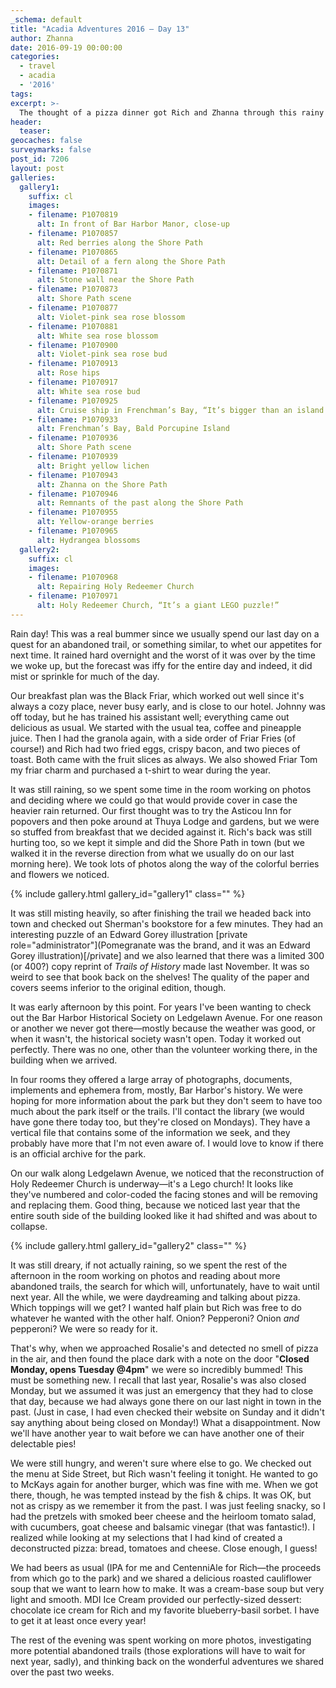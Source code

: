 ```yaml
---
_schema: default
title: "Acadia Adventures 2016 – Day 13"
author: Zhanna
date: 2016-09-19 00:00:00
categories:
  - travel
  - acadia
  - '2016'
tags:
excerpt: >-
  The thought of a pizza dinner got Rich and Zhanna through this rainy day ... but what?! Rosalie's is closed on Monday?!
header:
  teaser:
geocaches: false
surveymarks: false
post_id: 7206
layout: post                      
galleries:
  gallery1:
    suffix: cl
    images:
    - filename: P1070819
      alt: In front of Bar Harbor Manor, close-up
    - filename: P1070857
      alt: Red berries along the Shore Path
    - filename: P1070865
      alt: Detail of a fern along the Shore Path
    - filename: P1070871
      alt: Stone wall near the Shore Path
    - filename: P1070873
      alt: Shore Path scene
    - filename: P1070877
      alt: Violet-pink sea rose blossom
    - filename: P1070881
      alt: White sea rose blossom
    - filename: P1070900
      alt: Violet-pink sea rose bud
    - filename: P1070913
      alt: Rose hips
    - filename: P1070917
      alt: White sea rose bud
    - filename: P1070925
      alt: Cruise ship in Frenchman’s Bay, “It’s bigger than an island!”
    - filename: P1070933
      alt: Frenchman’s Bay, Bald Porcupine Island
    - filename: P1070936
      alt: Shore Path scene
    - filename: P1070939
      alt: Bright yellow lichen
    - filename: P1070943
      alt: Zhanna on the Shore Path
    - filename: P1070946
      alt: Remnants of the past along the Shore Path
    - filename: P1070955
      alt: Yellow-orange berries
    - filename: P1070965
      alt: Hydrangea blossoms       
  gallery2:
    suffix: cl
    images:
    - filename: P1070968
      alt: Repairing Holy Redeemer Church
    - filename: P1070971
      alt: Holy Redeemer Church, “It’s a giant LEGO puzzle!”        
---
```


Rain day! This was a real bummer since we usually spend our last day on a quest for an abandoned trail, or something similar, to whet our appetites for next time. It rained hard overnight and the worst of it was over by the time we woke up, but the forecast was iffy for the entire day and indeed, it did mist or sprinkle for much of the day.

Our breakfast plan was the Black Friar, which worked out well since it's always a cozy place, never busy early, and is close to our hotel. Johnny was off today, but he has trained his assistant well; everything came out delicious as usual. We started with the usual tea, coffee and pineapple juice. Then I had the granola again, with a side order of Friar Fries (of course!) and Rich had two fried eggs, crispy bacon, and two pieces of toast. Both came with the fruit slices as always. We also showed Friar Tom my friar charm and purchased a t-shirt to wear during the year.

It was still raining, so we spent some time in the room working on photos and deciding where we could go that would provide cover in case the heavier rain returned. Our first thought was to try the Asticou Inn for popovers and then poke around at Thuya Lodge and gardens, but we were so stuffed from breakfast that we decided against it. Rich's back was still hurting too, so we kept it simple and did the Shore Path in town (but we walked it in the reverse direction from what we usually do on our last morning here). We took lots of photos along the way of the colorful berries and flowers we noticed. 

{% include gallery.html gallery_id="gallery1" class="" %}

It was still misting heavily, so after finishing the trail we headed back into town and checked out Sherman's bookstore for a few minutes. They had an interesting puzzle of an Edward Gorey illustration [private role="administrator"](Pomegranate was the brand, and it was an Edward Gorey illustration)[/private] and we also learned that there was a limited 300 (or 400?) copy reprint of <cite>Trails of History</cite> made last November. It was so weird to see that book back on the shelves! The quality of the paper and covers seems inferior to the original edition, though.

It was early afternoon by this point. For years I've been wanting to check out the Bar Harbor Historical Society on Ledgelawn Avenue. For one reason or another we never got there—mostly because the weather was good, or when it wasn't, the historical society wasn't open. Today it worked out perfectly. There was no one, other than the volunteer working there, in the building when we arrived. 

In four rooms they offered a large array of photographs, documents, implements and ephemera from, mostly, Bar Harbor's history. We were hoping for more information about the park but they don't seem to have too much about the park itself or the trails. I'll contact the library (we would have gone there today too, but they're closed on Mondays). They have a vertical file that contains some of the information we seek, and they probably have more that I'm not even aware of. I would love to know if there is an official archive for the park. 

On our walk along Ledgelawn Avenue, we noticed that the reconstruction of Holy Redeemer Church is underway—it's a Lego church! It looks like they've numbered and color-coded the facing stones and will be removing and replacing them. Good thing, because we noticed last year that the entire south side of the building looked like it had shifted and was about to collapse.

{% include gallery.html gallery_id="gallery2" class="" %}

It was still dreary, if not actually raining, so we spent the rest of the afternoon in the room working on photos and reading about more abandoned trails, the search for which will, unfortunately, have to wait until next year. All the while, we were daydreaming and talking about pizza. Which toppings will we get?  I wanted half plain but Rich was free to do whatever he wanted with the other half. Onion? Pepperoni? Onion <em>and</em> pepperoni? We were so ready for it.

That's why, when we approached Rosalie's and detected no smell of pizza in the air, and then found the place dark with a note on the door "<strong>Closed Monday, opens Tuesday @4pm</strong>" we were so incredibly bummed! This must be something new. I recall that last year, Rosalie's was also closed Monday, but we assumed it was just an emergency that they had to close that day, because we had always gone there on our last night in town in the past. (Just in case, I had even checked their website on Sunday and it didn't say anything about being closed on Monday!) What a disappointment. Now we'll have another year to wait before we can have another one of their delectable pies!

We were still hungry, and weren't sure where else to go. We checked out the menu at Side Street, but Rich wasn't feeling it tonight. He wanted to go to McKays again for another burger, which was fine with me. When we got there, though, he was tempted instead by the fish & chips. It was OK, but not as crispy as we remember it from the past. I was just feeling snacky, so I had the pretzels with smoked beer cheese and the heirloom tomato salad, with cucumbers, goat cheese and balsamic vinegar (that was fantastic!). I realized while looking at my selections that I had kind of created a deconstructed pizza: bread, tomatoes and cheese. Close enough, I guess!

We had beers as usual (IPA for me and CentenniAle for Rich—the proceeds from which go to the park) and we shared a delicious roasted cauliflower soup that we want to learn how to make. It was a cream-base soup but very light and smooth. MDI Ice Cream provided our perfectly-sized dessert: chocolate ice cream for Rich and my favorite blueberry-basil sorbet. I have to get it at least once every year!

The rest of the evening was spent working on more photos, investigating more potential abandoned trails (those explorations will have to wait for next year, sadly), and thinking back on the wonderful adventures we shared over the past two weeks.


 